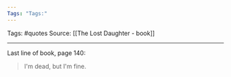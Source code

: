 ```yaml
---
Tags: "Tags:"
---
```

Tags: #quotes 
Source: [[The Lost Daughter - book]]
********************************************************

Last line of book, page 140:

> I'm dead, but I'm fine.
